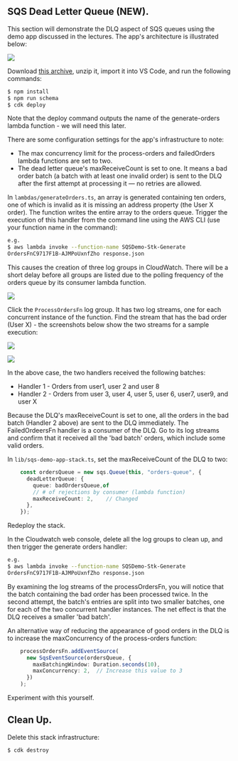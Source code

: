 ## SQS Dead Letter Queue (NEW).

This section will demonstrate the DLQ aspect of SQS queues using the demo app discussed in the lectures. The app's architecture is illustrated below:

![][dlqdemo]

Download [this archive][sqsstart], unzip it, import it into VS Code, and run the following commands:

~~~bash
$ npm install
$ npm run schema
$ cdk deploy
~~~
Note that the deploy command outputs the name of the generate-orders lambda function - we will need this later.

There are some configuration settings for the app's infrastructure to note:

+ The max concurrency limit for the process-orders and failedOrders lambda functions are set to two.
+ The dead letter queue's maxReceiveCount is set to one. It means a bad order batch (a batch with at least one invalid order) is sent to the DLQ after the first attempt at processing it — no retries are allowed.

In `lambdas/generateOrders.ts`, an array is generated containing ten orders, one of which is invalid as it is missing an address property (the User X order). The function writes the entire array to the orders queue. Trigger the execution of this handler from the command line using the AWS CLI (use your function name in the command):
~~~bash
e.g. 
$ aws lambda invoke --function-name SQSDemo-Stk-Generate
OrdersFnC9717F1B-AJMPoUxnfZho response.json
~~~

This causes the creation of three log groups in CloudWatch. There will be a short delay before all groups are listed due to the polling frequency of the orders queue by its consumer lambda function. 

![][sqsgroups]

Click the `ProcessOrdersFn` log group. It has two log streams, one for each concurrent instance of the function. Find the stream that has the bad order (User X) - the screenshots below show the  two streams for a sample execution:

![][sqsstream1]

![][sqsstream2]

In the above case, the two handlers received the following batches:

+ Handler 1 - Orders from user1, user 2 and user 8
+ Handler 2 - Orders from user 3, user 4, user 5, user 6, user7, user9, and user X

Because the DLQ's maxReceiveCount is set to one, all the orders in the bad batch (Handler 2 above) are sent to the DLQ immediately. The FailedOrdeersFn handler is a consumer of the DLQ. Go to its log streams and confirm that it received all the 'bad batch' orders, which include some valid orders.

In `lib/sqs-demo-app-stack.ts`, set the maxReceiveCount of the DLQ to two:
~~~ts
    const ordersQueue = new sqs.Queue(this, "orders-queue", {
      deadLetterQueue: {
        queue: badOrdersQueue,of 
        // # of rejections by consumer (lambda function)
        maxReceiveCount: 2,    // Changed
      },
    });
~~~
Redeploy the stack. 

In the Cloudwatch web console, delete all the log groups to clean up, and then trigger the generate orders handler:
 ~~~bash
e.g.
$ aws lambda invoke --function-name SQSDemo-Stk-Generate
OrdersFnC9717F1B-AJMPoUxnfZho response.json
~~~
By examining the log streams of the processOrdersFn, you will notice that the batch containing the bad order has been processed twice. In the second attempt, the batch's entries are split into two smaller batches, one for each of the two concurrent handler instances. The net effect is that the DLQ receives a smaller 'bad batch'. 

An alternative way of reducing the appearance of good orders in the DLQ is to increase the maxConcurrency of the process-orders function:
~~~ts
    processOrdersFn.addEventSource(
      new SqsEventSource(ordersQueue, {
        maxBatchingWindow: Duration.seconds(10),
        maxConcurrency: 2,  // Increase this value to 3
      })
    );
~~~
Experiment with this yourself.

## Clean Up.

Delete this stack infrastructure:
~~~bash
$ cdk destroy
~~~


[sqsstart]: ./img/sqsstart.zip
[dlqdemo]: ./img/dlqdemo.png
[sqsgroups]: ./img/sqsgroups.png
[sqsstream1]: ./img/sqsstream1.png
[sqsstream2]: ./img/sqsstream2.png
